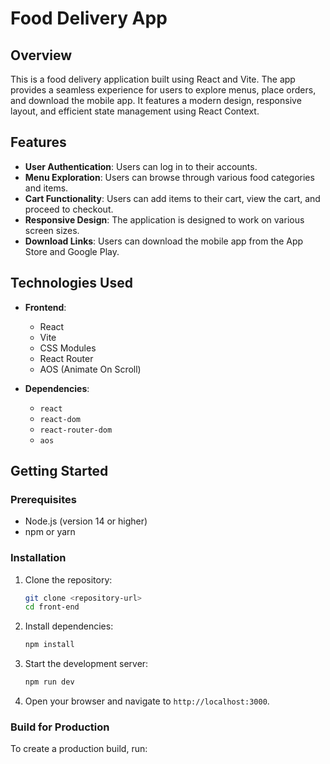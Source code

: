 # Food Delivery App

## Overview

This is a food delivery application built using React and Vite. The app provides a seamless experience for users to explore menus, place orders, and download the mobile app. It features a modern design, responsive layout, and efficient state management using React Context.

## Features

- **User Authentication**: Users can log in to their accounts.
- **Menu Exploration**: Users can browse through various food categories and items.
- **Cart Functionality**: Users can add items to their cart, view the cart, and proceed to checkout.
- **Responsive Design**: The application is designed to work on various screen sizes.
- **Download Links**: Users can download the mobile app from the App Store and Google Play.

## Technologies Used

- **Frontend**: 
  - React
  - Vite
  - CSS Modules
  - React Router
  - AOS (Animate On Scroll)

- **Dependencies**:
  - `react`
  - `react-dom`
  - `react-router-dom`
  - `aos`

## Getting Started

### Prerequisites

- Node.js (version 14 or higher)
- npm or yarn

### Installation

1. Clone the repository:
   ```bash
   git clone <repository-url>
   cd front-end
   ```

2. Install dependencies:
   ```bash
   npm install
   ```

3. Start the development server:
   ```bash
   npm run dev
   ```

4. Open your browser and navigate to `http://localhost:3000`.

### Build for Production

To create a production build, run:
